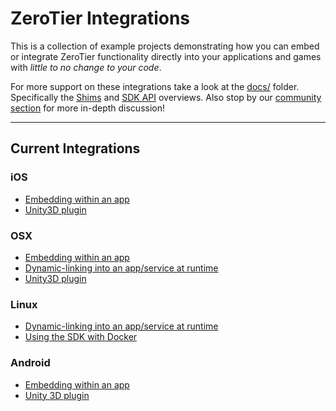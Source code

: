 ZeroTier Integrations
====

This is a collection of example projects demonstrating how you can embed or integrate ZeroTier functionality directly into your applications and games with *little to no change to your code*. 

For more support on these integrations take a look at the [docs/](../docs) folder. Specifically the [Shims](../docs/shims_zt_sdk.md) and [SDK API](../docs/zt_sdk.md) overviews. 
Also stop by our [community section](https://www.zerotier.com/community/) for more in-depth discussion!

***
## Current Integrations

### iOS
 - [Embedding within an app](../docs/ios_zt_sdk.md)
 - [Unity3D plugin](../docs/unity3d_ios_zt_sdk.md)

### OSX
 - [Embedding within an app](../docs/osx_zt_sdk.md) 
 - [Dynamic-linking into an app/service at runtime](../docs/osx_zt_sdk.md) 
 - [Unity3D plugin](../docs/unity3d_osx_zt_sdk.md) 

### Linux
 - [Dynamic-linking into an app/service at runtime](../docs/linux_zt_sdk.md) 
 - [Using the SDK with Docker](../docs/docker_linux_zt_sdk.md)

### Android
 - [Embedding within an app](../docs/android_zt_sdk.md) 
 - [Unity 3D plugin](../docs/unity3d_android_zt_sdk.md) 
